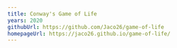 ```yaml
---
title: Conway's Game of Life
years: 2020
githubUrl: https://github.com/Jaco26/game-of-life
homepageUrl: https://jaco26.github.io/game-of-life/
---
```

